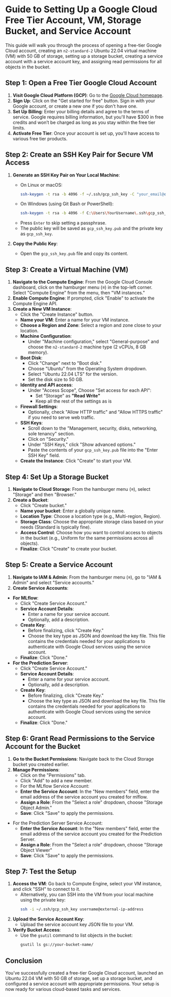 # Guide to Setting Up a Google Cloud Free Tier Account, VM, Storage Bucket, and Service Account

This guide will walk you through the process of opening a free-tier Google Cloud account, creating an `n2-standard-2` Ubuntu 22.04 virtual machine (VM) with 50 GB of storage, setting up a storage bucket, creating a service account with a service account key, and assigning read permissions for all objects in the bucket.

## Step 1: Open a Free Tier Google Cloud Account

1. **Visit Google Cloud Platform (GCP)**: Go to the [Google Cloud homepage](https://cloud.google.com/).
2. **Sign Up**: Click on the "Get started for free" button. Sign in with your Google account, or create a new one if you don't have one.
3. **Set Up Billing**: Enter your billing details and agree to the terms of service. Google requires billing information, but you'll have $300 in free credits and won’t be charged as long as you stay within the free tier limits.
4. **Activate Free Tier**: Once your account is set up, you'll have access to various free tier products.

## Step 2: Create an SSH Key Pair for Secure VM Access

1. **Generate an SSH Key Pair on Your Local Machine**:
   - On Linux or macOS:
     ```bash
     ssh-keygen -t rsa -b 4096 -f ~/.ssh/gcp_ssh_key -C "your_email@example.com"
     ```
   - On Windows (using Git Bash or PowerShell):
     ```bash
     ssh-keygen -t rsa -b 4096 -f C:\Users\YourUsername\.ssh\gcp_ssh_key -C "your_email@example.com"
     ```
   - Press `Enter` to skip setting a passphrase.
   - The public key will be saved as `gcp_ssh_key.pub` and the private key as `gcp_ssh_key`.

2. **Copy the Public Key**:
   - Open the `gcp_ssh_key.pub` file and copy its content.

## Step 3: Create a Virtual Machine (VM)

1. **Navigate to the Compute Engine**: From the Google Cloud Console dashboard, click on the hamburger menu (≡) in the top-left corner. Select "Compute Engine" from the menu, then "VM instances."
2. **Enable Compute Engine**: If prompted, click "Enable" to activate the Compute Engine API.
3. **Create a New VM Instance**:
   - Click the "Create Instance" button.
   - **Name your VM**: Enter a name for your VM instance.
   - **Choose a Region and Zone**: Select a region and zone close to your location.
   - **Machine Configuration**:
     - Under "Machine configuration," select "General-purpose" and choose the `n2-standard-2` machine type (2 vCPUs, 8 GB memory).
   - **Boot Disk**:
     - Click "Change" next to "Boot disk."
     - Choose "Ubuntu" from the Operating System dropdown.
     - Select "Ubuntu 22.04 LTS" for the version.
     - Set the disk size to 50 GB.
   - **Identity and API access**:
        - Under "Access Scope", Choose "Set access for each API":
          - Set "Storage" as **"Read Write"**
          - Keep all the rest of the settings as is 
   - **Firewall Settings**:
     - Optionally, check "Allow HTTP traffic" and "Allow HTTPS traffic" if you need to serve web traffic.
   - **SSH Keys**:
     - Scroll down to the "Management, security, disks, networking, sole tenancy" section.
     - Click on "Security."
     - Under "SSH Keys," click "Show advanced options."
     - Paste the contents of your `gcp_ssh_key.pub` file into the "Enter SSH Key" field.
   - **Create the Instance**: Click "Create" to start your VM.

## Step 4: Set Up a Storage Bucket

1. **Navigate to Cloud Storage**: From the hamburger menu (≡), select "Storage" and then "Browser."
2. **Create a Bucket**:
   - Click "Create bucket."
   - **Name your bucket**: Enter a globally unique name.
   - **Location Type**: Choose a location type (e.g., Multi-region, Region).
   - **Storage Class**: Choose the appropriate storage class based on your needs (Standard is typically fine).
   - **Access Control**: Choose how you want to control access to objects in the bucket (e.g., Uniform for the same permissions across all objects).
   - **Finalize**: Click "Create" to create your bucket.

## Step 5: Create a Service Account

1. **Navigate to IAM & Admin**: From the hamburger menu (≡), go to "IAM & Admin" and select "Service accounts."
2. **Create Service Accounts**:
  - **For MLflow**:
    - Click "Create Service Account."
    - **Service Account Details**:
      - Enter a name for your service account.
      - Optionally, add a description.
    - **Create Key**:
      - Before finalizing, click "Create Key."
      - Choose the key type as JSON and download the key file. This file contains the credentials needed for your applications to authenticate with Google Cloud services using the service account.
    - **Finalize**: Click "Done."
  - **For the Prediction Server**:
    - Click "Create Service Account."
    - **Service Account Details**:
      - Enter a name for your service account.
      - Optionally, add a description.
    - **Create Key**:
      - Before finalizing, click "Create Key."
      - Choose the key type as JSON and download the key file. This file contains the credentials needed for your applications to authenticate with Google Cloud services using the service account.
    - **Finalize**: Click "Done."

## Step 6: Grant Read Permissions to the Service Account for the Bucket

1. **Go to the Bucket Permissions**: Navigate back to the Cloud Storage bucket you created earlier.
2. **Manage Permissions**:
   - Click on the "Permissions" tab.
   - Click "Add" to add a new member.
   - For the MLflow Service Account:
    - **Enter the Service Account**: In the "New members" field, enter the email address of the service account you created for mlflow.
    - **Assign a Role**: From the "Select a role" dropdown, choose "Storage Object Admin."
    - **Save**: Click "Save" to apply the permissions.
  - For the Prediction Server Service Account:
    - **Enter the Service Account**: In the "New members" field, enter the email address of the service account you created for the Prediction Server.
    - **Assign a Role**: From the "Select a role" dropdown, choose "Storage Object Viewer"
    - **Save**: Click "Save" to apply the permissions.

## Step 7: Test the Setup

1. **Access the VM**: Go back to Compute Engine, select your VM instance, and click "SSH" to connect to it.
   - Alternatively, you can SSH into the VM from your local machine using the private key:
     ```bash
     ssh -i ~/.ssh/gcp_ssh_key username@external-ip-address
     ```
2. **Upload the Service Account Key**:
   - Upload the service account key JSON file to your VM.
3. **Verify Bucket Access**:
   - Use the `gsutil` command to list objects in the bucket:
     ```bash
     gsutil ls gs://your-bucket-name/
     ```

## Conclusion

You’ve successfully created a free-tier Google Cloud account, launched an Ubuntu 22.04 VM with 50 GB of storage, set up a storage bucket, and configured a service account with appropriate permissions. Your setup is now ready for various cloud-based tasks and services.
